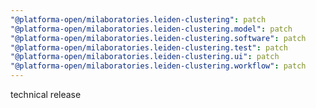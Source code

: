 ```yaml
---
"@platforma-open/milaboratories.leiden-clustering": patch
"@platforma-open/milaboratories.leiden-clustering.model": patch
"@platforma-open/milaboratories.leiden-clustering.software": patch
"@platforma-open/milaboratories.leiden-clustering.test": patch
"@platforma-open/milaboratories.leiden-clustering.ui": patch
"@platforma-open/milaboratories.leiden-clustering.workflow": patch
---
```


technical release
